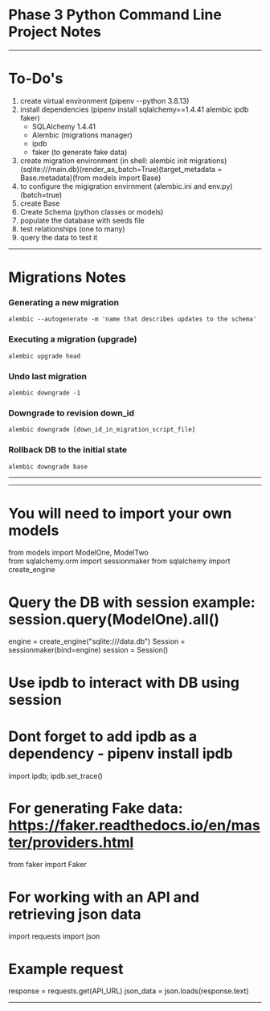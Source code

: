 # Phase 3 Python Command Line Project Notes

-------------------------------------------------------------------------------------
# To-Do's
1. create virtual environment (pipenv --python 3.8.13)
2. install dependencies (pipenv install sqlalchemy==1.4.41 alembic ipdb faker)
    - SQLAlchemy 1.4.41
    - Alembic (migrations manager)
    - ipdb
    - faker (to generate fake data)
3. create migration environment (in shell: alembic init migrations)
(sqlite:///main.db)(render_as_batch=True)(target_metadata = Base.metadata)(from models import Base)
4. to configure the migigration envirnment (alembic.ini and env.py) (batch=true)
5. create Base
6. Create Schema (python classes or models)
7. populate the database with seeds file
8. test relationships (one to many)
9. query the data to test it 

-------------------------------------------------------------------------------------
# Migrations Notes

### Generating a new migration

`alembic --autogenerate -m 'name that describes updates to the schema'`

### Executing a migration (upgrade)

`alembic upgrade head`

### Undo last migration

`alembic downgrade -1`

### Downgrade to revision down_id

`alembic downgrade [down_id_in_migration_script_file]`

### Rollback DB to the initial state

`alembic downgrade base`

-------------------------------------------------------------------------------------
-------------------------------------------------------------------------------------
# You will need to import your own models
from models import ModelOne, ModelTwo   
from sqlalchemy.orm import sessionmaker
from sqlalchemy import create_engine

# Query the DB with session example: session.query(ModelOne).all()
engine = create_engine("sqlite:///data.db")
Session = sessionmaker(bind=engine)
session = Session() 

# Use ipdb to interact with DB using session
# Dont forget to add ipdb as a dependency - pipenv install ipdb
import ipdb; ipdb.set_trace() 

# For generating Fake data: https://faker.readthedocs.io/en/master/providers.html
from faker import Faker 

# For working with an API and retrieving json data
import requests
import json

# Example request
response = requests.get(API_URL)
json_data = json.loads(response.text)

-------------------------------------------------------------------------------------

